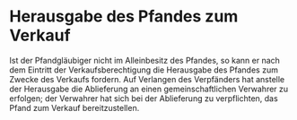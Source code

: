 # Herausgabe des Pfandes zum Verkauf

Ist der Pfandgläubiger nicht im Alleinbesitz des Pfandes, so kann er nach dem Eintritt der Verkaufsberechtigung die Herausgabe des Pfandes zum Zwecke des Verkaufs fordern. Auf Verlangen des Verpfänders hat anstelle der Herausgabe die Ablieferung an einen gemeinschaftlichen Verwahrer zu erfolgen; der Verwahrer hat sich bei der Ablieferung zu verpflichten, das Pfand zum Verkauf bereitzustellen. 

